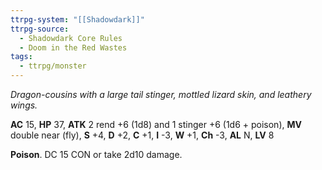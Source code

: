 ```yaml
---
ttrpg-system: "[[Shadowdark]]"
ttrpg-source:
  - Shadowdark Core Rules
  - Doom in the Red Wastes
tags:
  - ttrpg/monster
---
```


_Dragon-cousins with a large tail stinger, mottled lizard skin, and leathery wings._

**AC** 15, **HP** 37, **ATK** 2 rend +6 (1d8) and 1 stinger +6 (1d6 + poison), **MV** double near (fly), **S** +4, **D** +2, **C** +1, **I** -3, **W** +1, **Ch** -3, **AL** N, **LV** 8

**Poison**. DC 15 CON or take 2d10 damage.

